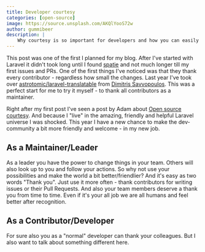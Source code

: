 ```yaml
---
title: Developer courtesy
categories: [open-source]
image: https://source.unsplash.com/AKQlYooS72w
author: gummibeer
description: |
    Why courtesy is so important for developers and how you can easily improve the community.
---
```


This post was one of the first I planned for my blog.
After I've started with Laravel it didn't took long until I found [spatie](https://spatie.be) and not much longer till my first issues and PRs.
One of the first things I've noticed was that they thank every contributor - regardless how small the changes.
Last year I've took over [astrotomic/laravel-translatable](https://github.com/Astrotomic/laravel-translatable) from [Dimitris Savvopoulos](https://twitter.com/dimsav/status/1140750099875860481).
This was a perfect start for me to try it myself - to thank all contributors as a maintainer.

Right after my first post I've seen a post by Adam about [Open source courtesy](https://webwide.io/threads/open-source-courtesy.600/).
And because I "live" in the amazing, friendly and helpful Laravel universe I was shocked.
This year I have a new chance to make the dev-community a bit more friendly and welcome - in my new job.

## As a Maintainer/Leader

As a leader you have the power to change things in your team.
Others will also look up to you and follow your actions.
So why not use your possibilities and make the world a bit better/friendlier?
And it's easy as two words "Thank you".
Just use it more often - thank contributors for writing issues or their Pull Requests.
And also your team members deserve a thank you from time to time.
Even if it's your all job we are all humans and feel better after recognition.

## As a Contributor/Developer

For sure also you as a "normal" developer can thank your colleagues.
But I also want to talk about something different here.
